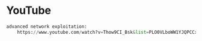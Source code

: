 # YouTube
```python
advanced network exploitation:
	https://www.youtube.com/watch?v=Thow9CI_Bsk&list=PLO0VLboWW1YJQPCCxuqmEHJCRNeLanIwk
```



































